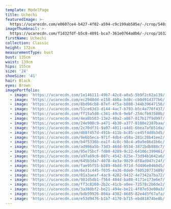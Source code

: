 ```yaml
---
template: ModelPage
title: Uchechi
featuredImage: >-
  https://ucarecdn.com/e0607ce4-b427-4f02-a594-c9c199ab585e/-/crop/540x267/461,0/-/preview/
imageThumbnail: >-
  https://ucarecdn.com/f1d32fdf-b5c8-4091-bca7-361e0764a8b6/-/crop/1632x1805/0,0/-/preview/
firstName: Uchechi
collection: Classic
height: 172cm
measurementType: bust
bust: 135cm
waist: 139cm
hips: 155cm
size: '24'
shoeSize: '41'
hair: Black
eyes: Brown
imagePortfolio:
  - image: 'https://ucarecdn.com/1e146111-49b7-42c8-a0a5-5b9f2c62a139/'
  - image: 'https://ucarecdn.com/ec2940dd-e158-4b0a-bd8c-cb0d91d377b6/'
  - image: 'https://ucarecdn.com/8bd96cb8-87ef-4f5a-b808-344b39647156/'
  - image: 'https://ucarecdn.com/51ce63d3-d144-4ac7-b793-b5c4a770f437/'
  - image: 'https://ucarecdn.com/ff15a5d8-c341-49c6-9ebf-254cfb93588b/'
  - image: 'https://ucarecdn.com/4ea8b503-13e2-40a2-a867-017b17f9d997/'
  - image: 'https://ucarecdn.com/24e908c9-a471-4b30-a377-8188e2387baa/'
  - image: 'https://ucarecdn.com/2c70df31-9a97-4011-a4d1-6bea7af651da/'
  - image: 'https://ucarecdn.com/d68f457d-491b-411b-bc85-ce45f4d8b3d5/'
  - image: 'https://ucarecdn.com/9e6b5eca-971f-4db4-a58a-281c28b41ee2/'
  - image: 'https://ucarecdn.com/b4f5336b-ea1f-4c8c-98c4-a9a9e86d1b6c/'
  - image: 'https://ucarecdn.com/ad986a5b-73d3-46dd-9534-3871bdb888c7/'
  - image: 'https://ucarecdn.com/95e75bcf-fd80-4289-9c22-64106c399461/'
  - image: 'https://ucarecdn.com/a97a69c6-807c-4542-825e-73d94b1642a6/'
  - image: 'https://ucarecdn.com/645b3da7-4078-4e3a-9829-df8ad047c24f/'
  - image: 'https://ucarecdn.com/fae95f55-b289-4bdd-971d-fd496e0460d5/'
  - image: 'https://ucarecdn.com/6e31c445-f035-4a36-8de0-f60520773489/'
  - image: 'https://ucarecdn.com/01a3aeaf-4ac9-4202-9432-4e7342a7ba72/'
  - image: 'https://ucarecdn.com/981d5db1-f564-484d-ba88-4171e173e6e7/'
  - image: 'https://ucarecdn.com/ff3c8160-2b2c-41cb-a0ee-72578c2b6de2/'
  - image: 'https://ucarecdn.com/3a380bf2-be21-494e-be21-4f87e53e88a3/'
  - image: 'https://ucarecdn.com/bdb59926-804a-4382-8685-82e4d3f67afa/'
  - image: 'https://ucarecdn.com/e53d9476-b1b7-4170-b715-ebd81874be8b/'
---
```


